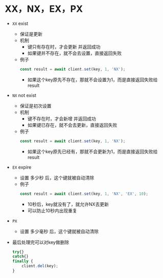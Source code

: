 # XX，NX，EX，PX

- `XX` exist 
    - 保证是更新
    - 机制
        - 键只有存在时，才会更新 并返回成功
        - 如果键并不存在，就不会去设置，直接返回失败
    - 例子
        ```js
        const result = await client.set(key, 1, 'NX');
        ```
        - 如果这个key原先不存在，那就不会设置为1，而是直接返回失败给result

- `NX` not exist 
    - 保证是初次设置
    - 机制
        - 键不存在时，才会新增 并返回成功
        - 如果键已存在，就不会去更新，直接返回失败
    - 例子
        ```js
        const result = await client.set(key, 1, 'NX');
        ```
        - 如果这个key原先已经有，那就不会更新为1，而是直接返回失败给result

- `EX` expire 
    - 设置 多少秒 后，这个键就被自动清除
    - 例子
        ```js
        const result = await client.set(key, 1, 'NX', 'EX', 10);
        ```
        - 10秒后，key就没有了，就允许NX去更新
        - 可以防止10秒内出现重复
- `PX` 
    - 设置 多少毫秒 后，这个键就被自动清除

- 最后处理完可以对key做删除
    ```js
    try{}
    catch{}
    finally {
        client.del(key);
    }
    ```

